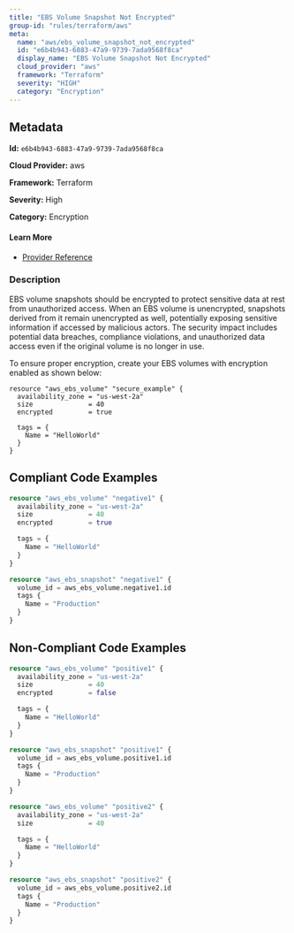 ```yaml
---
title: "EBS Volume Snapshot Not Encrypted"
group-id: "rules/terraform/aws"
meta:
  name: "aws/ebs_volume_snapshot_not_encrypted"
  id: "e6b4b943-6883-47a9-9739-7ada9568f8ca"
  display_name: "EBS Volume Snapshot Not Encrypted"
  cloud_provider: "aws"
  framework: "Terraform"
  severity: "HIGH"
  category: "Encryption"
---
```

## Metadata

**Id:** `e6b4b943-6883-47a9-9739-7ada9568f8ca`

**Cloud Provider:** aws

**Framework:** Terraform

**Severity:** High

**Category:** Encryption

#### Learn More

 - [Provider Reference](https://registry.terraform.io/providers/hashicorp/aws/latest/docs/data-sources/ebs_snapshot#encrypted)

### Description

 EBS volume snapshots should be encrypted to protect sensitive data at rest from unauthorized access. When an EBS volume is unencrypted, snapshots derived from it remain unencrypted as well, potentially exposing sensitive information if accessed by malicious actors. The security impact includes potential data breaches, compliance violations, and unauthorized data access even if the original volume is no longer in use.

To ensure proper encryption, create your EBS volumes with encryption enabled as shown below:

```
resource "aws_ebs_volume" "secure_example" {
  availability_zone = "us-west-2a"
  size              = 40
  encrypted         = true

  tags = {
    Name = "HelloWorld"
  }
}
```


## Compliant Code Examples
```terraform
resource "aws_ebs_volume" "negative1" {
  availability_zone = "us-west-2a"
  size              = 40
  encrypted         = true

  tags = {
    Name = "HelloWorld"
  }
}

resource "aws_ebs_snapshot" "negative1" {
  volume_id = aws_ebs_volume.negative1.id
  tags {
    Name = "Production"
  }
}

```
## Non-Compliant Code Examples
```terraform
resource "aws_ebs_volume" "positive1" {
  availability_zone = "us-west-2a"
  size              = 40
  encrypted         = false

  tags = {
    Name = "HelloWorld"
  }
}

resource "aws_ebs_snapshot" "positive1" {
  volume_id = aws_ebs_volume.positive1.id
  tags {
    Name = "Production"
  }
}

```

```terraform
resource "aws_ebs_volume" "positive2" {
  availability_zone = "us-west-2a"
  size              = 40

  tags = {
    Name = "HelloWorld"
  }
}

resource "aws_ebs_snapshot" "positive2" {
  volume_id = aws_ebs_volume.positive2.id
  tags {
    Name = "Production"
  }
}

```